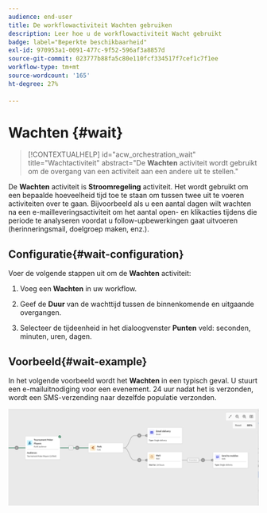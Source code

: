 ```yaml
---
audience: end-user
title: De workflowactiviteit Wachten gebruiken
description: Leer hoe u de workflowactiviteit Wacht gebruikt
badge: label="Beperkte beschikbaarheid"
exl-id: 970953a1-0091-477c-9f52-596af3a8857d
source-git-commit: 023777b88fa5c80e110fcf334517f7cef1c7f1ee
workflow-type: tm+mt
source-wordcount: '165'
ht-degree: 27%

---
```


# Wachten {#wait}

>[!CONTEXTUALHELP]
>id="acw_orchestration_wait"
>title="Wachtactiviteit"
>abstract="De **Wachten** activiteit wordt gebruikt om de overgang van een activiteit aan een andere uit te stellen."

De **Wachten** activiteit is **Stroomregeling** activiteit. Het wordt gebruikt om een bepaalde hoeveelheid tijd toe te staan om tussen twee uit te voeren activiteiten over te gaan. Bijvoorbeeld als u een aantal dagen wilt wachten na een e-mailleveringsactiviteit om het aantal open- en klikacties tijdens die periode te analyseren voordat u follow-upbewerkingen gaat uitvoeren (herinneringsmail, doelgroep maken, enz.).

## Configuratie{#wait-configuration}

Voer de volgende stappen uit om de **Wachten** activiteit:

1. Voeg een **Wachten** in uw workflow.

1. Geef de **Duur** van de wachttijd tussen de binnenkomende en uitgaande overgangen.

1. Selecteer de tijdeenheid in het dialoogvenster **Punten** veld: seconden, minuten, uren, dagen.

## Voorbeeld{#wait-example}

In het volgende voorbeeld wordt het **Wachten** in een typisch geval. U stuurt een e-mailuitnodiging voor een evenement. 24 uur nadat het is verzonden, wordt een SMS-verzending naar dezelfde populatie verzonden.

![](../assets/workflow-wait-example.png)
